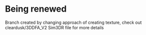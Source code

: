 # Being renewed
Branch created by changing approach of creating texture, check out cleardusk/3DDFA_V2 Sim3DR file for more details
